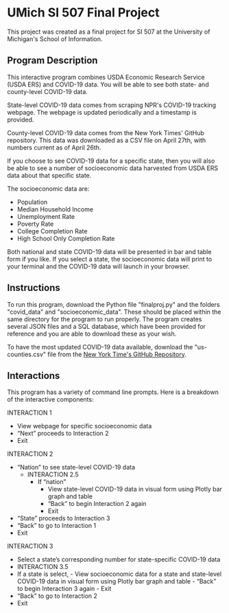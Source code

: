 # UMich SI 507 Final Project
This project was created as a final project for SI 507 at the University of Michigan's School of Information.

## Program Description
This interactive program combines USDA Economic Research Service (USDA ERS) and COVID-19 data. You will be able to see both state- and county-level COVID-19 data.

State-level COVID-19 data comes from scraping NPR's COVID-19 tracking webpage. The webpage is updated periodically and a timestamp is provided.

County-level COVID-19 data comes from the New York Times' GitHub repository. This data was downloaded as a CSV file on April 27th, with numbers current as of April 26th.
 
If you choose to see COVID-19 data for a specific state, then you will also be able to see a number of socioeconomic data harvested from USDA ERS data about that specific state.

The socioeconomic data are:
  - Population
  - Median Household Income
  - Unemployment Rate
  - Poverty Rate
  - College Completion Rate
  - High School Only Completion Rate

Both national and state COVID-19 data will be presented in bar and table form if you like. If you select a state, the socioeconomic data will print to your terminal and the COVID-19 data will launch in your browser.

## Instructions
To run this program, download the Python file "finalproj.py" and the folders "covid_data" and "socioeconomic_data". These should be placed within the same directory for the program to run properly. The program creates several JSON files and a SQL database, which have been provided for reference and you are able to download these as your wish.

To have the most updated COVID-19 data available, download  the "us-counties.csv" file from the [New York Time's GitHub Repository](https://github.com/nytimes/covid-19-data.git).

## Interactions
This program has a variety of command line prompts. Here is a breakdown of the interactive components:

INTERACTION 1
  - View webpage for specific socioeconomic data
  - “Next” proceeds to Interaction 2
  - Exit

INTERACTION 2
  - “Nation” to see state-level COVID-19 data
    - INTERACTION 2.5
      - If “nation”
        - View state-level COVID-19 data in visual form using Plotly bar graph and table
        - “Back” to begin Interaction 2 again
        - Exit
  - “State” proceeds to Interaction 3
  - “Back” to go to Interaction 1
  - Exit

INTERACTION 3
 - Select a state’s corresponding number for state-specific COVID-19 data
  - INTERACTION 3.5
   - If a state is select,
    - View socioeconomic data for a state and state-level COVID-19 data in visual form using Plotly bar graph and table
    - “Back” to begin Interaction 3 again
    - Exit
  - “Back” to go to Interaction 2
  - Exit

